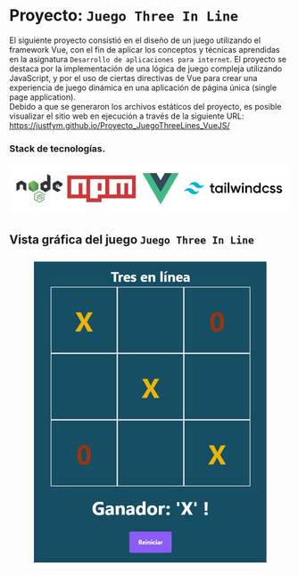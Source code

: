 # Proyecto: ```Juego Three In Line```

El siguiente proyecto consistió en el diseño de un juego utilizando el framework Vue, con el fin de aplicar los conceptos y técnicas aprendidas en la asignatura ```Desarrollo de aplicaciones para internet```. El proyecto se destaca por la implementación de una lógica de juego compleja utilizando JavaScript, y por el uso de ciertas directivas de Vue para crear una experiencia de juego dinámica en una aplicación de página única (single page application).  
Debido a que se generaron los archivos estáticos del proyecto, es posible visualizar el sitio web en ejecución a través de la siguiente URL: https://justfym.github.io/Proyecto_JuegoThreeLines_VueJS/

### Stack de tecnologías.
<p align="center">
  <img src="./IMG/StackTec.PNG" alt="Descripción de la imagen">
</p>

## Vista gráfica del juego ```Juego Three In Line```

<p align="center">
  <img src="./IMG/ThreeLines.PNG" alt="Descripción de la imagen">
</p>
